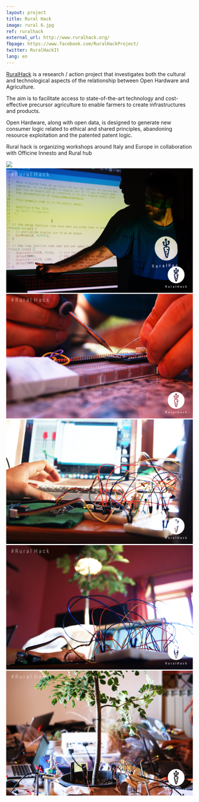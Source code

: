 ```yaml
---
layout: project
title: Rural Hack
image: rural 6.jpg
ref: ruralhack
external_url: http://www.ruralhack.org/
fbpage: https://www.facebook.com/RuralHackProject/
twitter: RuralHackIt
lang: en
---
```

[RuralHack](http://www.ruralhack.org/) is a research / action project that investigates both the cultural and technological aspects of the relationship between Open Hardware and Agriculture.

The aim is to facilitate access to state-of-the-art technology and cost-effective precursor agriculture to enable farmers to create infrastructures and products.

Open Hardware, along with open data, is designed to generate new consumer logic related to ethical and shared principles, abandoning resource exploitation and the patented patent logic.

Rural hack is organizing workshops around Italy and Europe in collaboration with Officine Innesto and Rural hub


<div class="photo-carousel">
    <img src="/images/projects/rural 1.jpg">
    <img src="/images/projects/rural 2.jpg">
    <img src="/images/projects/rural 3.jpg">
    <img src="/images/projects/rural 4.jpg">
    <img src="/images/projects/rural 5.jpg">
    <img src="/images/projects/rural 6.jpg">
</div>
